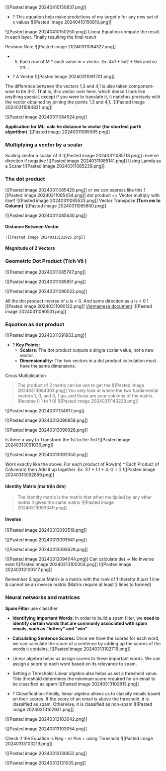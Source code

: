 ![[Pasted image 20240410150837.png]]
+ ? This equation help make predictions of my target y for any new set of x values
![[Pasted image 20240410150810.png]]

![[Pasted image 20240410150250.png]]
Linear Equation compute the result in each layer. Finally resulting the final result


Revision Note 
![[Pasted image 20240311084327.png]]
+ 5. Each row of M * each value in v vector.
	Ex: 4x1 + 5x2 + 9x5 and so on...
	


+ ? A Vector
![[Pasted image 20240311091701.png]]

The difference between the vectors 1,3 and 4,1 is also taken component-wise to be 3-2. That is, this vector over here, which doesn't look like anything special, except if you were to translate it, it matches precisely with the vector obtained by joining the points 1,3 and 4,1.
	![[Pasted image 20240311084821.png]]


![[Pasted image 20240311084924.png]]

**Application for ML: calc he distance to vector (for shortest parth algorithm)**
![[Pasted image 20240311085005.png]]

### Multiplying a vector by a scalar
Scaling vector a scalar of 3
![[Pasted image 20240311085118.png]]
reverse direction if negative
![[Pasted image 20240311085141.png]]
Using Lamda as a Scaler
![[Pasted image 20240311085239.png]]


### The dot product
![[Pasted image 20240311085420.png]]
or we can express like this
![[Pasted image 20240311085434.png]]
dot product == Vector multiply with itself
![[Pasted image 20240311085533.png]]
Vector Transpose **(Turn ow to Column)**
![[Pasted image 20240311085600.png]]

![[Pasted image 20240311085630.png]]



#### Distance Between Vector
	![[Pasted image 20240313132925.png]]
#### Magnitude of 2 Vectors


### Geometric Dot Product (Tích Vô )
![[Pasted image 20240311085747.png]]

![[Pasted image 20240311085851.png]]

![[Pasted image 20240311090022.png]]


All the dot product inverse of u is < 0. And same direction as u is > 0
![[Pasted image 20240311090122.png]]
[Vietnamese document](https://minhhn.com/lap-trinh/dot-product-tich-vo-huong-tinh-goc-giua-hai-vector/)
![[Pasted image 20240311090531.png]]

### Equation as dot product
![[Pasted image 20240311091902.png]]

+ ? **Key Points:**
	- **Scalars**: The dot product outputs a single scalar value, not a new vector.
	- **Dimensionality:** The two vectors in a dot product calculation must have the same dimensions.

Cross Multiplication
> The product of 2 matrix can be use to get the 
![[Pasted image 20240313084303.png]]
	You only look at where the two fundamental vectors 1, 0, and 0, 1 go, and those are your columns of the matrix.
(Reverse 0 1 to 1 0)
![[Pasted image 20240311140229.png]]

![[Pasted image 20240311134917.png]]


![[Pasted image 20240313090859.png]]

![[Pasted image 20240313090926.png]]


 Is there a way to Transform the 1st to the 3rd
	![[Pasted image 20240313091036.png]]


![[Pasted image 20240313092050.png]]

Work exactly like the above. 
For each product of Row(m) * Each Product of Column(n) then Add it up together.
Ex: 3.1 + 1.1 + 4.-2 = 2
![[Pasted image 20240313092859.png]]


#### Identity Matrix (ma trận đơn)
> The identity matrix is the matrix that when multiplied by any other matrix it gives the same matrix
	![[Pasted image 20240313093349.png]]


#### Inverse 
![[Pasted image 20240313093519.png]]
 
![[Pasted image 20240313093541.png]]


![[Pasted image 20240313093628.png]]

![[Pasted image 20240313094044.png]]
Can calculate det -> No Inverse exist 
	![[Pasted image 20240313100304.png]]
	![[Pasted image 20240313100317.png]]

Remember Singular Matrix is a matrix with the rank of 1 therefor it just 1 line & cannot be an inverse matrix (Matrix require at least 2 lines to formed)  

### Neural networks and matrices
**Spam Filter**
	use classifier
+ **Identifying Important Words:** In order to build a spam filter, we **need to identify certain words that are commonly associated with spam emails, such as "lottery" and "win"**. 
	
+ **Calculating Sentence Scores:** Once we have the scores for each word, we can calculate the score of a sentence by adding up the scores of the words it contains. 
![[Pasted image 20240313102716.png]]

+ Linear algebra helps us assign scores to these important words. We can assign a score to each word based on its relevance to spam. 
	
+ Setting a Threshold: Linear algebra also helps us set a threshold value. This threshold determines the minimum score required for an email to be classified as spam
![[Pasted image 20240313102813.png]]


+ ? Classification: Finally, linear algebra allows us to classify emails based on their scores. If the score of an email is above the threshold, it is classified as spam. Otherwise, it is classified as non-spam
![[Pasted image 20240313102931.png]]

![[Pasted image 20240313103042.png]]

![[Pasted image 20240313103054.png]]

Check if the Equation is Neg - or Pos + using Threshold
![[Pasted image 20240313103219.png]]


![[Pasted image 20240313130652.png]]

![[Pasted image 20240313131005.png]]


